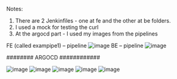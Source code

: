 Notes:
1. There are 2 Jenkinfiles - one at fe and the other at be folders.
2. I used a mock for testing the curl
3. At the argocd part - I used my images from the pipelines
   
FE (called exampipe1) – pipeline 
![image](https://github.com/user-attachments/assets/74cf3ec3-1b93-4abc-a976-f012ded9b2c6)
BE – pipeline
![image](https://github.com/user-attachments/assets/b9fee71c-80ff-4bc3-acf8-eeceb9f1a67f)

######## ARGOCD ############

![image](https://github.com/user-attachments/assets/396e93c8-806a-4c40-b1e5-081ac565f8e4)
![image](https://github.com/user-attachments/assets/b0e1974a-0e07-484e-b304-938cae908d0c)
![image](https://github.com/user-attachments/assets/d4ffb3d9-7e55-4aa0-939e-8fb9915e7cb1)
![image](https://github.com/user-attachments/assets/367101e4-1ce8-4a28-88e8-7e0aa3b0cc76)
![image](https://github.com/user-attachments/assets/7c3c9f14-f607-4304-9a4d-75611acdaf8a)


